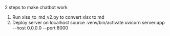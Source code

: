 2 steps to make chatbot work

1) Run xlss_to_md_v2.py to convert xlsx to md
2) Deploy server on localhost
    source .venv/bin/activate
    uvicorn server:app --host 0.0.0.0 --port 8000